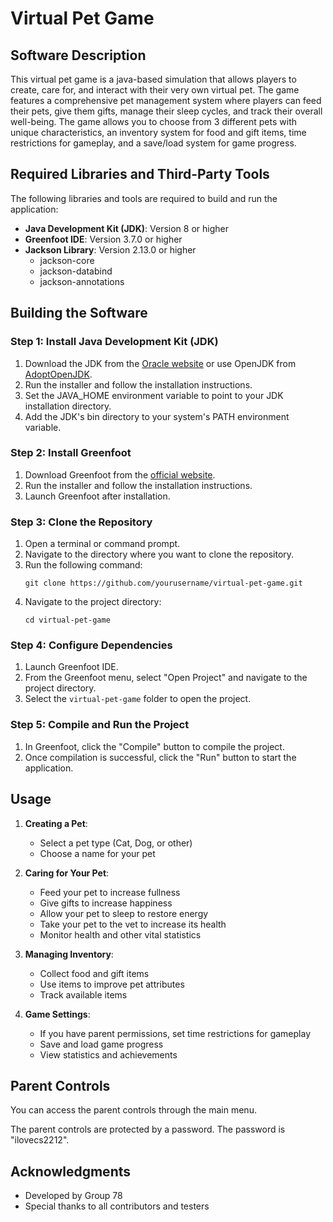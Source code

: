 # Virtual Pet Game

## Software Description

This virtual pet game is a java-based simulation that allows players to create, care for, and interact with their very own virtual pet. The game features a comprehensive pet management system where players can feed their pets, give them gifts, manage their sleep cycles, and track their overall well-being. The game allows you to choose from 3 different pets with unique characteristics, an inventory system for food and gift items, time restrictions for gameplay, and a save/load system for game progress.

## Required Libraries and Third-Party Tools

The following libraries and tools are required to build and run the application:

- **Java Development Kit (JDK)**: Version 8 or higher
- **Greenfoot IDE**: Version 3.7.0 or higher
- **Jackson Library**: Version 2.13.0 or higher
  - jackson-core
  - jackson-databind
  - jackson-annotations

## Building the Software

### Step 1: Install Java Development Kit (JDK)

1. Download the JDK from the [Oracle website](https://www.oracle.com/java/technologies/javase-downloads.html) or use OpenJDK from [AdoptOpenJDK](https://adoptopenjdk.net/).
2. Run the installer and follow the installation instructions.
3. Set the JAVA_HOME environment variable to point to your JDK installation directory.
4. Add the JDK's bin directory to your system's PATH environment variable.

### Step 2: Install Greenfoot

1. Download Greenfoot from the [official website](https://www.greenfoot.org/download).
2. Run the installer and follow the installation instructions.
3. Launch Greenfoot after installation.

### Step 3: Clone the Repository

1. Open a terminal or command prompt.
2. Navigate to the directory where you want to clone the repository.
3. Run the following command:
   ```
   git clone https://github.com/yourusername/virtual-pet-game.git
   ```
4. Navigate to the project directory:
   ```
   cd virtual-pet-game
   ```

### Step 4: Configure Dependencies

1. Launch Greenfoot IDE.
2. From the Greenfoot menu, select "Open Project" and navigate to the project directory.
3. Select the `virtual-pet-game` folder to open the project.

### Step 5: Compile and Run the Project

1. In Greenfoot, click the "Compile" button to compile the project.
2. Once compilation is successful, click the "Run" button to start the application.

## Usage

1. **Creating a Pet**:

   - Select a pet type (Cat, Dog, or other)
   - Choose a name for your pet

2. **Caring for Your Pet**:

   - Feed your pet to increase fullness
   - Give gifts to increase happiness
   - Allow your pet to sleep to restore energy
   - Take your pet to the vet to increase its health
   - Monitor health and other vital statistics

3. **Managing Inventory**:

   - Collect food and gift items
   - Use items to improve pet attributes
   - Track available items

4. **Game Settings**:
   - If you have parent permissions, set time restrictions for gameplay
   - Save and load game progress
   - View statistics and achievements

## Parent Controls

You can access the parent controls through the main menu.

The parent controls are protected by a password. The password is "ilovecs2212".

## Acknowledgments

- Developed by Group 78
- Special thanks to all contributors and testers
